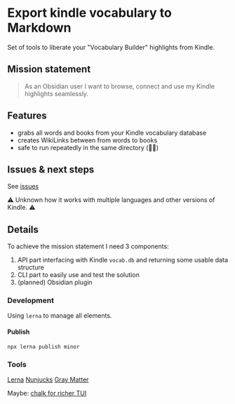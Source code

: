 # Export kindle vocabulary to Markdown

Set of tools to liberate your "Vocabulary Builder" highlights from Kindle.

## Mission statement

> As an Obsidian user I want to browse, connect and use my Kindle highlights seamlessly.

## Features

- grabs all words and books from your Kindle vocabulary database
- creates WikiLinks between from words to books
- safe to run repeatedly in the same directory (🤞🏽)

## Issues & next steps

See [issues](https://github.com/ekamil/kindle-vocab-md/issues)

⚠️ Unknown how it works with multiple languages and other versions of Kindle. ⚠️

## Details

To achieve the mission statement I need 3 components:

1. API part interfacing with Kindle `vocab.db` and returning some usable data structure
2. CLI part to easily use and test the solution
3. (planned) Obsidian plugin

### Development

Using `lerna` to manage all elements.

#### Publish

`npx lerna publish minor`

### Tools

[Lerna](https://lerna.js.org/)
[Nunjucks](https://mozilla.github.io/nunjucks/templating.html)
[Gray Matter](https://www.npmjs.com/package/gray-matter)

Maybe:
[chalk for richer TUI](https://github.com/chalk/chalk)
